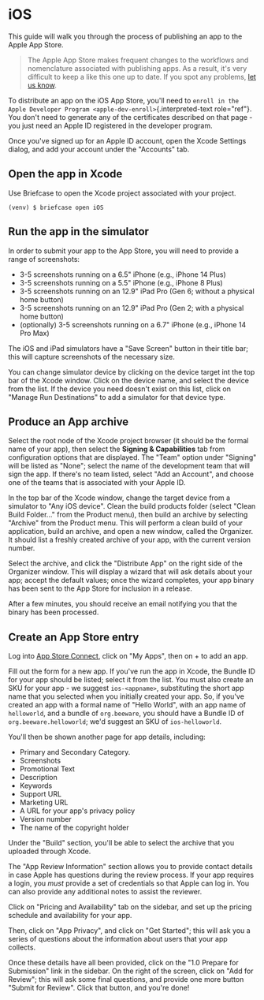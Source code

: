 # iOS

This guide will walk you through the process of publishing an app to the
Apple App Store.

> The Apple App Store makes frequent changes to the workflows and
> nomenclature associated with publishing apps. As a result, it's very
> difficult to keep a like this one up to date. If you spot any
> problems, [let us
> know](https://github.com/beeware/briefcase/issues/new?assignees=&labels=bug,documentation,apple&projects=&template=bug_report.yml).

To distribute an app on the iOS App Store, you'll need to
`enroll in the Apple
Developer Program <apple-dev-enroll>`{.interpreted-text role="ref"}. You
don't need to generate any of the certificates described on that page -
you just need an Apple ID registered in the developer program.

Once you've signed up for an Apple ID account, open the Xcode Settings
dialog, and add your account under the "Accounts" tab.

## Open the app in Xcode

Use Briefcase to open the Xcode project associated with your project.

``` console
(venv) $ briefcase open iOS
```

## Run the app in the simulator

In order to submit your app to the App Store, you will need to provide a
range of screenshots:

- 3-5 screenshots running on a 6.5" iPhone (e.g., iPhone 14 Plus)
- 3-5 screenshots running on a 5.5" iPhone (e.g., iPhone 8 Plus)
- 3-5 screenshots running on an 12.9" iPad Pro (Gen 6; without a
  physical home button)
- 3-5 screenshots running on an 12.9" iPad Pro (Gen 2; with a physical
  home button)
- (optionally) 3-5 screenshots running on a 6.7" iPhone (e.g., iPhone 14
  Pro Max)

The iOS and iPad simulators have a "Save Screen" button in their title
bar; this will capture screenshots of the necessary size.

You can change simulator device by clicking on the device target int the
top bar of the Xcode window. Click on the device name, and select the
device from the list. If the device you need doesn't exist on this list,
click on "Manage Run Destinations" to add a simulator for that device
type.

## Produce an App archive

Select the root node of the Xcode project browser (it should be the
formal name of your app), then select the **Signing & Capabilities** tab
from configuration options that are displayed. The "Team" option under
"Signing" will be listed as "None"; select the name of the development
team that will sign the app. If there's no team listed, select "Add an
Account", and choose one of the teams that is associated with your Apple
ID.

In the top bar of the Xcode window, change the target device from a
simulator to "Any iOS device". Clean the build products folder (select
"Clean Build Folder..." from the Product menu), then build an archive by
selecting "Archive" from the Product menu. This will perform a clean
build of your application, build an archive, and open a new window,
called the Organizer. It should list a freshly created archive of your
app, with the current version number.

Select the archive, and click the "Distribute App" on the right side of
the Organizer window. This will display a wizard that will ask details
about your app; accept the default values; once the wizard completes,
your app binary has been sent to the App Store for inclusion in a
release.

After a few minutes, you should receive an email notifying you that the
binary has been processed.

## Create an App Store entry

Log into [App Store Connect](https://appstoreconnect.apple.com), click
on "My Apps", then on + to add an app.

Fill out the form for a new app. If you've run the app in Xcode, the
Bundle ID for your app should be listed; select it from the list. You
must also create an SKU for your app - we suggest `ios-<appname>`,
substituting the short app name that you selected when you initially
created your app. So, if you've created an app with a formal name of
"Hello World", with an app name of `helloworld`, and a bundle of
`org.beeware`, you should have a Bundle ID of `org.beeware.helloworld`;
we'd suggest an SKU of `ios-helloworld`.

You'll then be shown another page for app details, including:

- Primary and Secondary Category.
- Screenshots
- Promotional Text
- Description
- Keywords
- Support URL
- Marketing URL
- A URL for your app's privacy policy
- Version number
- The name of the copyright holder

Under the "Build" section, you'll be able to select the archive that you
uploaded through Xcode.

The "App Review Information" section allows you to provide contact
details in case Apple has questions during the review process. If your
app requires a login, you *must* provide a set of credentials so that
Apple can log in. You can also provide any additional notes to assist
the reviewer.

Click on "Pricing and Availability" tab on the sidebar, and set up the
pricing schedule and availability for your app.

Then, click on "App Privacy", and click on "Get Started"; this will ask
you a series of questions about the information about users that your
app collects.

Once these details have all been provided, click on the "1.0 Prepare for
Submission" link in the sidebar. On the right of the screen, click on
"Add for Review"; this will ask some final questions, and provide one
more button "Submit for Review". Click that button, and you're done!
